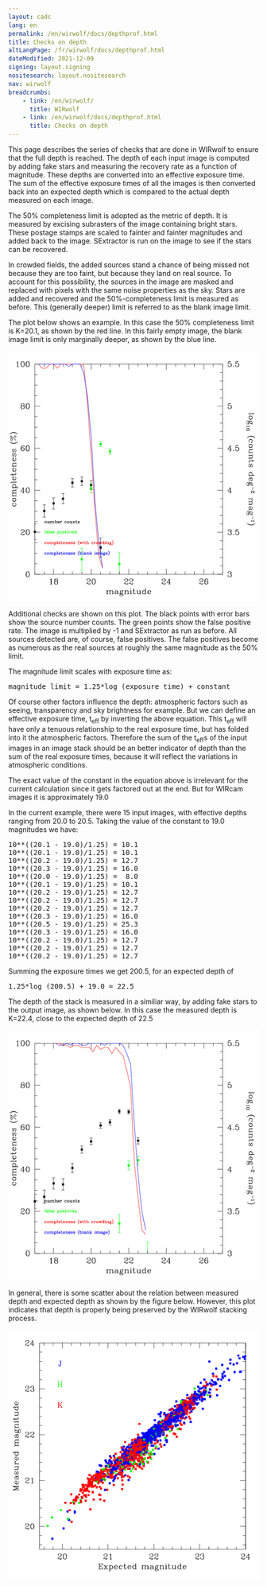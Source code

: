 ```yaml
---
layout: cadc
lang: en
permalink: /en/wirwolf/docs/depthprof.html
title: Checks on depth
altLangPage: /fr/wirwolf/docs/depthprof.html
dateModified: 2021-12-09
signing: layout.signing
nositesearch: layout.nositesearch
nav: wirwolf
breadcrumbs:
    - link: /en/wirwolf/
      title: WIRwolf
    - link: /en/wirwolf/docs/depthprof.html
      title: Checks on depth
---
```

<p>
    This page describes the series of checks that are done in WIRwolf
    to ensure that the full depth is reached. The depth of each input
    image is computed by adding fake stars and measuring the recovery
    rate as a function of magnitude. These depths are converted into
    an effective exposure time. The sum of the effective exposure
    times of all the images is then converted back into an expected
    depth which is compared to the actual depth measured on each
    image.
</p>
<p>
    The 50% completeness limit is adopted as the metric of depth. It
    is measured by excising subrasters of the image containing bright
    stars. These postage stamps are scaled to fainter and fainter
    magnitudes and added back to the image. SExtractor is run on the
    image to see if the stars can be recovered.
</p>
<p>
   In crowded fields, the added sources stand a chance of being
    missed not because they are too faint, but because they land on
    real source. To account for this possibility, the sources in the
    image are masked and replaced with pixels with the same noise
    properties as the sky. Stars are added and recovered and the
    50%-completeness limit is measured as before. This (generally
    deeper) limit is referred to as the blank image limit.
</p>
<p>
    The plot below shows an example. In this case the 50%
    completeness limit is K=20.1, as shown by the red line. In this
    fairly empty image, the blank image limit is only marginally
    deeper, as shown by the blue line.
</p>
<img src="/static/images/wirwolf/855295pf01.01.magstar.gif" alt="Depth of exposure 855295"/>
<p>
    Additional checks are shown on this plot. The black points with
    error bars show the source number counts. The green points show
    the false positive rate. The image is multiplied by -1 and
    SExtractor as run as before. All sources detected are, of course,
    false positives. The false positives become as numerous as the
    real sources at roughly the same magnitude as the 50% limit.
</p>
<p>
    The magnitude limit scales with exposure time as:
</p>
<pre>
magnitude limit = 1.25*log (exposure time) + constant
</pre>
<p>
    Of course other factors influence the depth: atmospheric factors such
    as seeing, transparency and sky brightness for example.  But we can
    define an effective exposure time, t<sub>eff</sub> by inverting the
    above equation. This t<sub>eff</sub> will have only a tenuous
    relationship to the real exposure time, but has folded into it the
    atmospheric factors. Therefore the sum of the t<sub>eff</sub>s of
    the input images in an image stack should be an better indicator of
    depth than the sum of the real exposure times, because it will reflect
    the variations in atmospheric conditions.
</p>
<p>
    The exact value of the constant in the equation above is
    irrelevant for the current calculation since it gets factored out
    at the end. But for WIRcam images it is approximately 19.0
</p>
<p>
    In the current example, there were 15 input images, with
    effective depths ranging from 20.0 to 20.5. Taking the value of
    the constant to 19.0 magnitudes we have:
</p>
<pre>
10**((20.1 - 19.0)/1.25) = 10.1
10**((20.1 - 19.0)/1.25) = 10.1
10**((20.2 - 19.0)/1.25) = 12.7
10**((20.3 - 19.0)/1.25) = 16.0
10**((20.0 - 19.0)/1.25) =  8.0 
10**((20.1 - 19.0)/1.25) = 10.1
10**((20.2 - 19.0)/1.25) = 12.7
10**((20.2 - 19.0)/1.25) = 12.7
10**((20.2 - 19.0)/1.25) = 12.7
10**((20.3 - 19.0)/1.25) = 16.0
10**((20.5 - 19.0)/1.25) = 25.3
10**((20.3 - 19.0)/1.25) = 16.0
10**((20.2 - 19.0)/1.25) = 12.7
10**((20.2 - 19.0)/1.25) = 12.7
10**((20.2 - 19.0)/1.25) = 12.7
</pre>
<p>
     Summing the exposure times we get 200.5, for an expected depth of 
</p>
<pre>
1.25*log (200.5) + 19.0 = 22.5
</pre>
<p>
    The depth of the stack is measured in a similiar way, by adding
    fake stars to the output image, as shown below. In this case the
    measured depth is K=22.4, close to the expected depth of 22.5
</p>
<img src="/static/images/wirwolf/GW001.000.492-15.061.K.magstar.gif" alt="Depth of stack GW001.000.492-15.061.K"/>
<p>
    In general, there is some scatter about the relation between measured
    depth and expected depth as shown by the figure below. However, this
    plot indicates that depth is properly being preserved by the WIRwolf
    stacking process.
</p>
<img src="/static/images/wirwolf/mdepth.gif" alt="Measured vs. expected depths"/>
